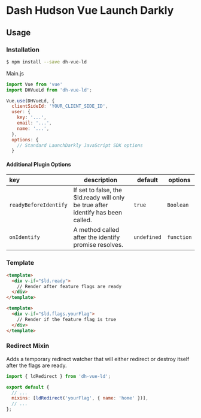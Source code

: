 # Dash Hudson Vue Launch Darkly

## Usage

### Installation

```bash
$ npm install --save dh-vue-ld
```

Main.js

```javascript
import Vue from 'vue'
import DHVueLd from 'dh-vue-ld';

Vue.use(DHVueLd, {
  clientSideId: 'YOUR_CLIENT_SIDE_ID',
  user: {
    key: '...',
    email: '...',
    name: '...',
  },
  options: {
    // Standard LaunchDarkly JavaScript SDK options
  }
```

#### Additional Plugin Options

| key                   | description                                                                       | default     | options    |
| :-------------------- | --------------------------------------------------------------------------------- | ----------- | ---------- |
| `readyBeforeIdentify` | If set to false, the \$ld.ready will only be true after identify has been called. | `true`      | `Boolean`  |
| `onIdentify`          | A method called after the identify promise resolves.                              | `undefined` | `function` |

### Template

```html
<template>
  <div v-if="$ld.ready">
    // Render after feature flags are ready
  </div>
</template>
```

```html
<template>
  <div v-if="$ld.flags.yourFlag">
    // Render if the feature flag is true
  </div>
</template>
```

### Redirect Mixin

Adds a temporary redirect watcher that will either redirect or destroy itself after the flags are ready.

```javascript
import { ldRedirect } from 'dh-vue-ld';

export default {
  // ...
  mixins: [ldRedirect('yourFlag', { name: 'home' })],
  // ...
};
```
